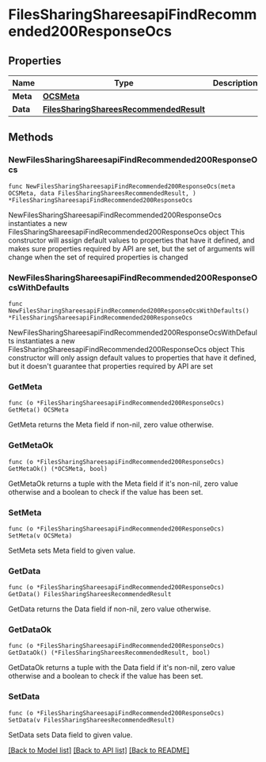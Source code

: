 # FilesSharingShareesapiFindRecommended200ResponseOcs

## Properties

Name | Type | Description | Notes
------------ | ------------- | ------------- | -------------
**Meta** | [**OCSMeta**](OCSMeta.md) |  | 
**Data** | [**FilesSharingShareesRecommendedResult**](FilesSharingShareesRecommendedResult.md) |  | 

## Methods

### NewFilesSharingShareesapiFindRecommended200ResponseOcs

`func NewFilesSharingShareesapiFindRecommended200ResponseOcs(meta OCSMeta, data FilesSharingShareesRecommendedResult, ) *FilesSharingShareesapiFindRecommended200ResponseOcs`

NewFilesSharingShareesapiFindRecommended200ResponseOcs instantiates a new FilesSharingShareesapiFindRecommended200ResponseOcs object
This constructor will assign default values to properties that have it defined,
and makes sure properties required by API are set, but the set of arguments
will change when the set of required properties is changed

### NewFilesSharingShareesapiFindRecommended200ResponseOcsWithDefaults

`func NewFilesSharingShareesapiFindRecommended200ResponseOcsWithDefaults() *FilesSharingShareesapiFindRecommended200ResponseOcs`

NewFilesSharingShareesapiFindRecommended200ResponseOcsWithDefaults instantiates a new FilesSharingShareesapiFindRecommended200ResponseOcs object
This constructor will only assign default values to properties that have it defined,
but it doesn't guarantee that properties required by API are set

### GetMeta

`func (o *FilesSharingShareesapiFindRecommended200ResponseOcs) GetMeta() OCSMeta`

GetMeta returns the Meta field if non-nil, zero value otherwise.

### GetMetaOk

`func (o *FilesSharingShareesapiFindRecommended200ResponseOcs) GetMetaOk() (*OCSMeta, bool)`

GetMetaOk returns a tuple with the Meta field if it's non-nil, zero value otherwise
and a boolean to check if the value has been set.

### SetMeta

`func (o *FilesSharingShareesapiFindRecommended200ResponseOcs) SetMeta(v OCSMeta)`

SetMeta sets Meta field to given value.


### GetData

`func (o *FilesSharingShareesapiFindRecommended200ResponseOcs) GetData() FilesSharingShareesRecommendedResult`

GetData returns the Data field if non-nil, zero value otherwise.

### GetDataOk

`func (o *FilesSharingShareesapiFindRecommended200ResponseOcs) GetDataOk() (*FilesSharingShareesRecommendedResult, bool)`

GetDataOk returns a tuple with the Data field if it's non-nil, zero value otherwise
and a boolean to check if the value has been set.

### SetData

`func (o *FilesSharingShareesapiFindRecommended200ResponseOcs) SetData(v FilesSharingShareesRecommendedResult)`

SetData sets Data field to given value.



[[Back to Model list]](../README.md#documentation-for-models) [[Back to API list]](../README.md#documentation-for-api-endpoints) [[Back to README]](../README.md)


